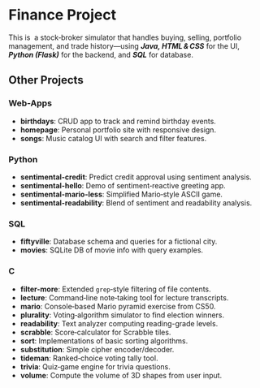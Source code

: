 # Finance Project

This is  a stock‑broker simulator that handles buying, selling, portfolio management, and trade history—using ***Java, HTML & CSS*** for the UI, ***Python (Flask)*** for the backend, and ***SQL*** for database.

## Other Projects

### Web-Apps

* **birthdays**: CRUD app to track and remind birthday events.
* **homepage**: Personal portfolio site with responsive design.
* **songs**: Music catalog UI with search and filter features.

### Python

* **sentimental-credit**: Predict credit approval using sentiment analysis.
* **sentimental-hello**: Demo of sentiment‑reactive greeting app.
* **sentimental-mario-less**: Simplified Mario‑style ASCII game.
* **sentimental-readability**: Blend of sentiment and readability analysis.

### SQL

* **fiftyville**: Database schema and queries for a fictional city.
* **movies**: SQLite DB of movie info with query examples.

### C

* **filter-more**: Extended `grep`‑style filtering of file contents.
* **lecture**: Command‑line note‑taking tool for lecture transcripts.
* **mario**: Console‑based Mario pyramid exercise from CS50.
* **plurality**: Voting‑algorithm simulator to find election winners.
* **readability**: Text analyzer computing reading-grade levels.
* **scrabble**: Score‑calculator for Scrabble tiles.
* **sort**: Implementations of basic sorting algorithms.
* **substitution**: Simple cipher encoder/decoder.
* **tideman**: Ranked‐choice voting tally tool.
* **trivia**: Quiz‑game engine for trivia questions.
* **volume**: Compute the volume of 3D shapes from user input.




